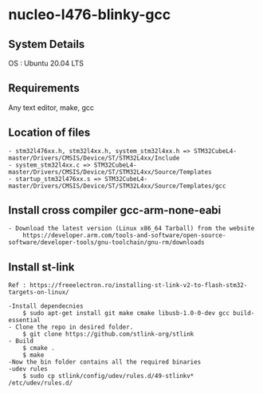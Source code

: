 # nucleo-l476-blinky-gcc

## System Details
  OS : Ubuntu 20.04 LTS 

## Requirements
  Any text editor, make, gcc
  
## Location of files 
	- stm32l476xx.h, stm32l4xx.h, system_stm32l4xx.h => STM32CubeL4-master/Drivers/CMSIS/Device/ST/STM32L4xx/Include
	- system_stm32l4xx.c => STM32CubeL4-master/Drivers/CMSIS/Device/ST/STM32L4xx/Source/Templates
	- startup_stm32l476xx.s => STM32CubeL4-master/Drivers/CMSIS/Device/ST/STM32L4xx/Source/Templates/gcc

## Install cross compiler gcc-arm-none-eabi
	- Download the latest version (Linux x86_64 Tarball) from the website
		https://developer.arm.com/tools-and-software/open-source-software/developer-tools/gnu-toolchain/gnu-rm/downloads

## Install st-link
	Ref : https://freeelectron.ro/installing-st-link-v2-to-flash-stm32-targets-on-linux/

	-Install dependecnies
		$ sudo apt-get install git make cmake libusb-1.0-0-dev gcc build-essential
	- Clone the repo in desired folder.
		$ git clone https://github.com/stlink-org/stlink
	- Build 
		$ cmake .
		$ make
	-Now the bin folder contains all the required binaries
	-udev rules
		$ sudo cp stlink/config/udev/rules.d/49-stlinkv* /etc/udev/rules.d/


